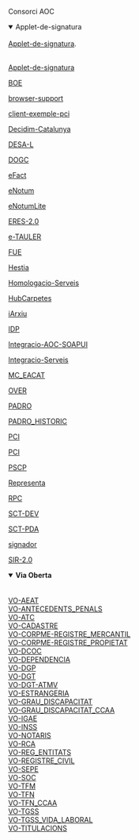 Consorci AOC


<details open>
<summary>Applet-de-signatura</summary><br><a href="https://github.com/ConsorciAOC/Applet-de-signatura">Applet-de-signatura</a>.</details></br>


[Applet-de-signatura][1]

[1]:https://github.com/ConsorciAOC/Applet-de-signatura

[BOE][2]

[2]:https://github.com/ConsorciAOC/BOE

[browser-support][3]

[3]:https://github.com/ConsorciAOC/browser-support

[client-exemple-pci][4]

[4]:https://github.com/ConsorciAOC/client-exemple-pci

[Decidim-Catalunya][5]

[5]:https://github.com/ConsorciAOC/Decidim-Catalunya

[DESA-L][6]	

[6]:https://github.com/ConsorciAOC/DESA-L

[DOGC][7]	

[7]:https://github.com/ConsorciAOC/DOGC

[eFact][8]	

[8]:https://github.com/ConsorciAOC/eFact

[eNotum][9]	

[9]:https://github.com/ConsorciAOC/eNotum

[eNotumLite][10]	

[10]:https://github.com/ConsorciAOC/eNotumLite

[ERES-2.0][11]	

[11]:https://github.com/ConsorciAOC/ERES-2.0

[e-TAULER][12]	

[12]:https://github.com/ConsorciAOC/e-TAULER

[FUE][13]	

[13]:https://github.com/ConsorciAOC/FUE

[Hestia][14]	

[14]:https://github.com/ConsorciAOC/Hestia

[Homologacio-Serveis][15]	

[15]:https://github.com/ConsorciAOC/Homologacio-Serveis

[HubCarpetes][16]	

[16]:https://github.com/ConsorciAOC/HubCarpetes

[iArxiu][17]	

[17]:https://github.com/ConsorciAOC/iArxiu

[IDP][18]	

[18]:https://github.com/ConsorciAOC/IDP

[Integracio-AOC-SOAPUI][19]	

[19]:https://github.com/ConsorciAOC/Integracio-AOC-SOAPUI

[Integracio-Serveis][20]	

[20]:https://github.com/ConsorciAOC/Integracio-Serveis

[MC_EACAT][21]	

[21]:https://github.com/ConsorciAOC/MC_EACAT

[OVER][22]	

[22]:https://github.com/ConsorciAOC/OVER

[PADRO][23]	

[23]:https://github.com/ConsorciAOC/PADRO

[PADRO_HISTORIC][24]	

[24]:https://github.com/ConsorciAOC/PADRO_HISTORIC

[PCI][25]	

[25]:https://github.com/ConsorciAOC/PCI

[PCI][26]	

[26]:https://github.com/ConsorciAOC/PCI

[PSCP][27]	

[27]:https://github.com/ConsorciAOC/PSCP

[Representa][28]	

[28]:https://github.com/ConsorciAOC/Representa

[RPC][29]	

[29]:https://github.com/ConsorciAOC/RPC

[SCT-DEV][30]	

[30]:https://github.com/ConsorciAOC/SCT-DEV

[SCT-PDA][31]	

[31]:https://github.com/ConsorciAOC/SCT-PDA

[signador][32]	

[32]:https://github.com/ConsorciAOC/signador

[SIR-2.0][33]	

[33]:https://github.com/ConsorciAOC/SIR-2.0

<details open>
<summary><b>Via Oberta</b></summary><br>
<br><a href="https://github.com/ConsorciAOC/VO-AEAT">VO-AEAT</a>
<br><a href="https://github.com/ConsorciAOC/VO-ANTECEDENTS_PENALS">VO-ANTECEDENTS_PENALS</a>
<br><a href="https://github.com/ConsorciAOC/VO-ATC">VO-ATC</a>
<br><a href="https://github.com/ConsorciAOC/VO-CADASTRE">VO-CADASTRE</a>
<br><a href="https://github.com/ConsorciAOC/VO-CORPME-REGISTRE_MERCANTIL">VO-CORPME-REGISTRE_MERCANTIL</a>
<br><a href="https://github.com/ConsorciAOC/VO-CORPME-REGISTRE_PROPIETAT">VO-CORPME-REGISTRE_PROPIETAT</a>
<br><a href="https://github.com/ConsorciAOC/VO-DCOC">VO-DCOC</a>
<br><a href="https://github.com/ConsorciAOC/VO-DEPENDENCIA">VO-DEPENDENCIA</a>
<br><a href="https://github.com/ConsorciAOC/VO-DGP">VO-DGP</a>
<br><a href="https://github.com/ConsorciAOC/VO-DGT">VO-DGT</a>
<br><a href="https://github.com/ConsorciAOC/VO-DGT-ATMV">VO-DGT-ATMV</a>
<br><a href="https://github.com/ConsorciAOC/VO-ESTRANGERIA">VO-ESTRANGERIA</a>
<br><a href="https://github.com/ConsorciAOC/VO-GRAU_DISCAPACITAT">VO-GRAU_DISCAPACITAT</a>
<br><a href="https://github.com/ConsorciAOC/VO-GRAU_DISCAPACITAT_CCAA">VO-GRAU_DISCAPACITAT_CCAA</a>
<br><a href="https://github.com/ConsorciAOC/VO-IGAE">VO-IGAE</a>
<br><a href="https://github.com/ConsorciAOC/VO-INSS">VO-INSS</a>
<br><a href="https://github.com/ConsorciAOC/VO-NOTARIS">VO-NOTARIS</a>
<br><a href="https://github.com/ConsorciAOC/VO-RCA">VO-RCA</a>
<br><a href="https://github.com/ConsorciAOC/VO-REG_ENTITATS">VO-REG_ENTITATS</a>
<br><a href="https://github.com/ConsorciAOC/VO-REGISTRE_CIVIL">VO-REGISTRE_CIVIL</a>
<br><a href="https://github.com/ConsorciAOC/VO-SEPE">VO-SEPE</a>
<br><a href="https://github.com/ConsorciAOC/VO-SOC">VO-SOC</a>
<br><a href="https://github.com/ConsorciAOC/VO-TFM">VO-TFM</a>
<br><a href="https://github.com/ConsorciAOC/VO-TFN">VO-TFN</a>
<br><a href="https://github.com/ConsorciAOC/VO-TFN_CCAA">VO-TFN_CCAA</a>
<br><a href="https://github.com/ConsorciAOC/VO-TGSS">VO-TGSS</a>
<br><a href="https://github.com/ConsorciAOC/VO-TGSS_VIDA_LABORAL">VO-TGSS_VIDA_LABORAL</a>
<br><a href="https://github.com/ConsorciAOC/VO-TITULACIONS">VO-TITULACIONS</a>